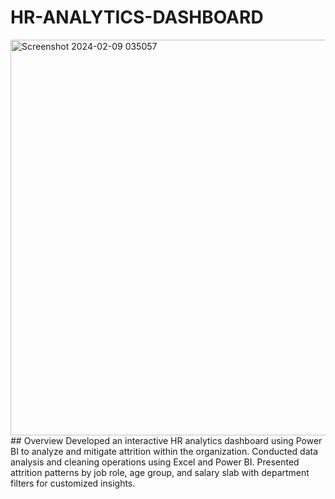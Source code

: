 # HR-ANALYTICS-DASHBOARD
<img width="633" alt="Screenshot 2024-02-09 035057" src="https://github.com/Rima-tech/HR-ANALYTICS-DASHBOARD/assets/56336493/f23dba54-2dba-42bf-b311-4d163f555cba">
## Overview
Developed an interactive HR analytics dashboard using Power BI to analyze and mitigate attrition within the organization. Conducted data analysis and cleaning operations using Excel and Power BI. Presented attrition patterns by job role, age group, and salary slab with department filters for customized insights.
